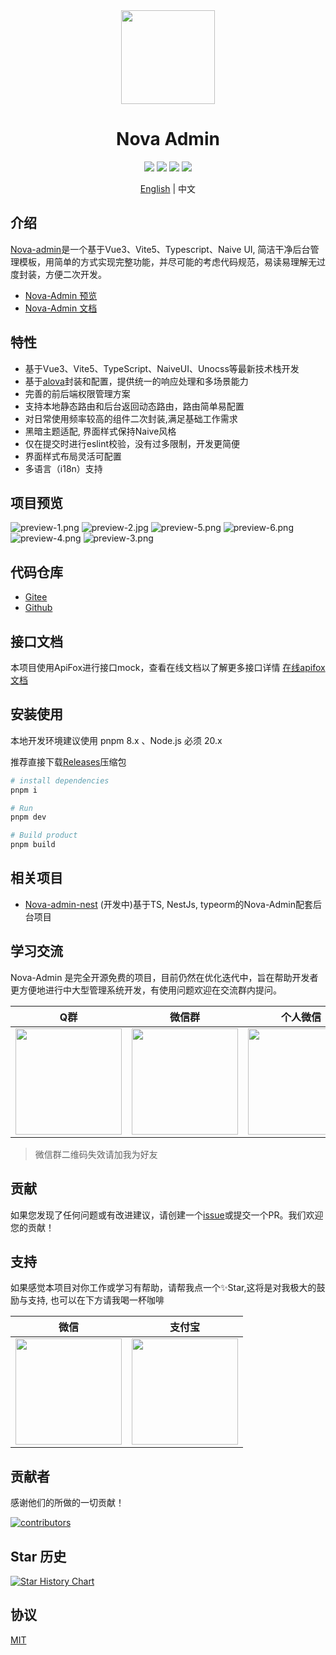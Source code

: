<div align="center">
<img src="https://s2.loli.net/2023/10/27/WzQ4JLNV5epKh6X.png" style="width:150px"/>
    <h1>Nova Admin</h1>
</div>

<div align="center">
    <img src="https://img.shields.io/github/license/chansee97/nova-admin"/>
    <img src="https://badgen.net/github/stars/chansee97/nova-admin?icon=github"/>
    <img src="https://gitee.com/chansee97/nova-admin/badge/star.svg"/>
    <img src="https://img.shields.io/github/forks/chansee97/nova-admin"/>
</div>

<div align='center'>

  [English](./README.md) | 中文
</div>

## 介绍

[Nova-admin](https://github.com/chansee97/nova-admin)是一个基于Vue3、Vite5、Typescript、Naive UI, 简洁干净后台管理模板，用简单的方式实现完整功能，并尽可能的考虑代码规范，易读易理解无过度封装，方便二次开发。

- [Nova-Admin 预览](https://nova-admin.pages.dev/)
- [Nova-Admin 文档](https://nova-admin-docs.pages.dev/)

## 特性

- 基于Vue3、Vite5、TypeScript、NaiveUI、Unocss等最新技术栈开发
- 基于[alova](https://alova.js.org/)封装和配置，提供统一的响应处理和多场景能力
- 完善的前后端权限管理方案
- 支持本地静态路由和后台返回动态路由，路由简单易配置
- 对日常使用频率较高的组件二次封装,满足基础工作需求
- 黑暗主题适配, 界面样式保持Naive风格
- 仅在提交时进行eslint校验，没有过多限制，开发更简便
- 界面样式布局灵活可配置
- 多语言（i18n）支持

## 项目预览

![preview-1.png](https://s2.loli.net/2024/03/31/UZoajnEekMX9cLi.png)
![preview-2.jpg](https://s2.loli.net/2024/03/31/8VwMSyXWtO6avKg.jpg)
![preview-5.png](https://s2.loli.net/2024/03/31/TCtE2ZBU7MJ6HrY.png)
![preview-6.png](https://s2.loli.net/2024/03/31/YM1OrxZCimzLcd6.png)
![preview-4.png](https://s2.loli.net/2024/03/31/hgYHKjACqs7rcPV.png)
![preview-3.png](https://s2.loli.net/2024/03/31/TuYajAH9LWsMPf5.png)

## 代码仓库

- [Gitee](https://gitee.com/chansee97/nova-admin)
- [Github](https://github.com/chansee97/nova-admin)

## 接口文档

本项目使用ApiFox进行接口mock，查看在线文档以了解更多接口详情
[在线apifox文档](https://apifox.com/apidoc/shared-2b1abeb5-6e78-425e-a4ff-d7277ae83bf0)

## 安装使用

本地开发环境建议使用 pnpm 8.x 、Node.js 必须 20.x

推荐直接下载[Releases](https://github.com/chansee97/nova-admin/releases)压缩包

```bash
# install dependencies
pnpm i

# Run
pnpm dev

# Build product
pnpm build

```

## 相关项目

- [Nova-admin-nest](https://github.com/chansee97/nove-admin-nest) (开发中)基于TS, NestJs, typeorm的Nova-Admin配套后台项目

## 学习交流

Nova-Admin 是完全开源免费的项目，目前仍然在优化迭代中，旨在帮助开发者更方便地进行中大型管理系统开发，有使用问题欢迎在交流群内提问。

| Q群 | 微信群 | 个人微信 |
| :--: |:--: |:--: |
| <img src="https://cdn.jsdelivr.net/gh/chansee97/static/nova-admin/q-group.png" width=170> | <img src="https://cdn.jsdelivr.net/gh/chansee97/static/nova-admin/wx-group.png" width=170>|<img src="https://cdn.jsdelivr.net/gh/chansee97/static/wechat.png" width=170>|

> 微信群二维码失效请加我为好友

## 贡献

如果您发现了任何问题或有改进建议，请创建一个[issue](nova-admin/issues/new)或提交一个PR。我们欢迎您的贡献！

## 支持

如果感觉本项目对你工作或学习有帮助，请帮我点一个✨Star,这将是对我极大的鼓励与支持, 也可以在下方请我喝一杯咖啡

| 微信 | 支付宝 |
| :--: |:--: |
| <img src="https://cdn.jsdelivr.net/gh/chansee97/static/sponsor-wechat.png" width=170> | <img src="https://cdn.jsdelivr.net/gh/chansee97/static/sponsor-alipay.png" width=170>|

## 贡献者

感谢他们的所做的一切贡献！

<a href="https://github.com/chansee97/nova-admin/graphs/contributors">
  <img src="https://contrib.rocks/image?repo=chansee97/nova-admin" alt="contributors" />
</a>

## Star 历史

[![Star History Chart](https://api.star-history.com/svg?repos=chansee97/nova-admin&type=Date)](https://star-history.com/#chansee97/nova-admin&Date)

## 协议

[MIT](LICENSE)
